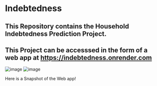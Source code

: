 # Indebtedness
## This Repository contains the Household Indebtedness Prediction Project.
## This Project can be accesssed in the form of a web app at https://indebtedness.onrender.com
![image](https://github.com/user-attachments/assets/1da81f32-873e-4fa9-903e-a9e3ca0951d5)
![image](https://github.com/user-attachments/assets/d077b8b4-706d-46e9-8ae0-ae5aceacfbcd)

Here is a Snapshot of the Web app!
